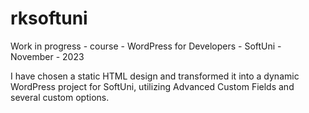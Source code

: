# rksoftuni
 Work in progress - course - WordPress for Developers - SoftUni - November - 2023

I have chosen a static HTML design and transformed it into a dynamic WordPress project for SoftUni, utilizing Advanced Custom Fields and several custom options.
